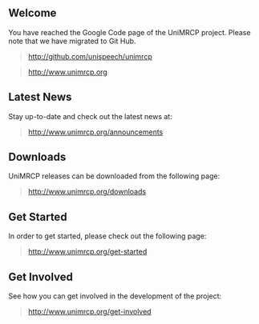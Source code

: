 ## Welcome ##

You have reached the Google Code page of the UniMRCP project. Please note that we have migrated to Git Hub.

> http://github.com/unispeech/unimrcp

> http://www.unimrcp.org

## Latest News ##

Stay up-to-date and check out the latest news at:

> http://www.unimrcp.org/announcements

## Downloads ##

UniMRCP releases can be downloaded from the following page:

> http://www.unimrcp.org/downloads

## Get Started ##

In order to get started, please check out the following page:

> http://www.unimrcp.org/get-started

## Get Involved ##

See how you can get involved in the development of the project:

> http://www.unimrcp.org/get-involved
